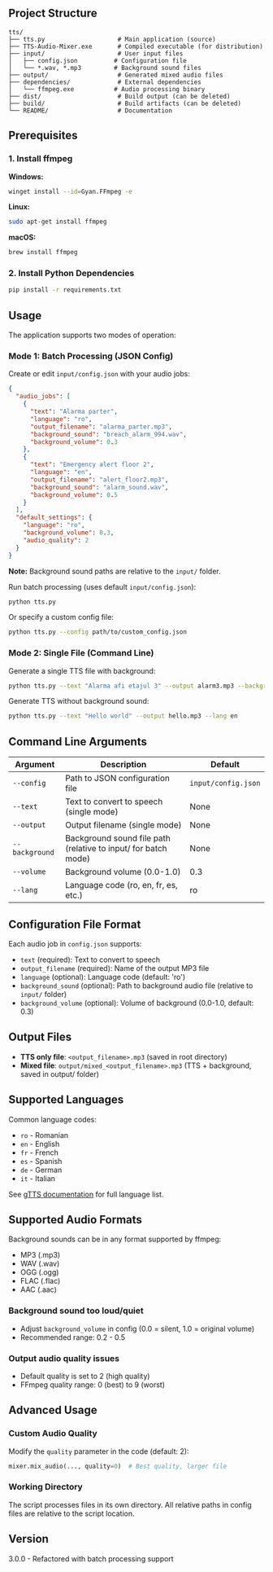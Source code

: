 
## Project Structure

```
tts/
├── tts.py                    # Main application (source)
├── TTS-Audio-Mixer.exe       # Compiled executable (for distribution)
├── input/                    # User input files
│   ├── config.json          # Configuration file
│   └── *.wav, *.mp3         # Background sound files
├── output/                   # Generated mixed audio files
├── dependencies/             # External dependencies
│   └── ffmpeg.exe           # Audio processing binary
├── dist/                     # Build output (can be deleted)
├── build/                    # Build artifacts (can be deleted)
└── README/                   # Documentation
```

## Prerequisites

### 1. Install ffmpeg

**Windows:**
```bash
winget install --id=Gyan.FFmpeg -e
```

**Linux:**
```bash
sudo apt-get install ffmpeg
```

**macOS:**
```bash
brew install ffmpeg
```

### 2. Install Python Dependencies

```bash
pip install -r requirements.txt
```

## Usage

The application supports two modes of operation:

### Mode 1: Batch Processing (JSON Config)

Create or edit `input/config.json` with your audio jobs:

```json
{
  "audio_jobs": [
    {
      "text": "Alarma parter",
      "language": "ro",
      "output_filename": "alarma_parter.mp3",
      "background_sound": "breach_alarm_994.wav",
      "background_volume": 0.3
    },
    {
      "text": "Emergency alert floor 2",
      "language": "en",
      "output_filename": "alert_floor2.mp3",
      "background_sound": "alarm_sound.wav",
      "background_volume": 0.5
    }
  ],
  "default_settings": {
    "language": "ro",
    "background_volume": 0.3,
    "audio_quality": 2
  }
}
```

**Note:** Background sound paths are relative to the `input/` folder.

Run batch processing (uses default `input/config.json`):
```bash
python tts.py
```

Or specify a custom config file:
```bash
python tts.py --config path/to/custom_config.json
```

### Mode 2: Single File (Command Line)

Generate a single TTS file with background:
```bash
python tts.py --text "Alarma afi etajul 3" --output alarm3.mp3 --background input/breach_alarm_994.wav --volume 0.3 --lang ro
```

Generate TTS without background sound:
```bash
python tts.py --text "Hello world" --output hello.mp3 --lang en
```

## Command Line Arguments

| Argument | Description | Default |
|----------|-------------|---------|
| `--config` | Path to JSON configuration file | `input/config.json` |
| `--text` | Text to convert to speech (single mode) | None |
| `--output` | Output filename (single mode) | None |
| `--background` | Background sound file path (relative to input/ for batch mode) | None |
| `--volume` | Background volume (0.0-1.0) | 0.3 |
| `--lang` | Language code (ro, en, fr, es, etc.) | ro |

## Configuration File Format

Each audio job in `config.json` supports:

- `text` (required): Text to convert to speech
- `output_filename` (required): Name of the output MP3 file
- `language` (optional): Language code (default: 'ro')
- `background_sound` (optional): Path to background audio file (relative to `input/` folder)
- `background_volume` (optional): Volume of background (0.0-1.0, default: 0.3)

## Output Files

- **TTS only file**: `<output_filename>.mp3` (saved in root directory)
- **Mixed file**: `output/mixed_<output_filename>.mp3` (TTS + background, saved in output/ folder)

## Supported Languages

Common language codes:
- `ro` - Romanian
- `en` - English
- `fr` - French
- `es` - Spanish
- `de` - German
- `it` - Italian

See [gTTS documentation](https://gtts.readthedocs.io/) for full language list.

## Supported Audio Formats

Background sounds can be in any format supported by ffmpeg:
- MP3 (.mp3)
- WAV (.wav)
- OGG (.ogg)
- FLAC (.flac)
- AAC (.aac)

### Background sound too loud/quiet
- Adjust `background_volume` in config (0.0 = silent, 1.0 = original volume)
- Recommended range: 0.2 - 0.5

### Output audio quality issues
- Default quality is set to 2 (high quality)
- FFmpeg quality range: 0 (best) to 9 (worst)

## Advanced Usage

### Custom Audio Quality

Modify the `quality` parameter in the code (default: 2):
```python
mixer.mix_audio(..., quality=0)  # Best quality, larger file
```

### Working Directory

The script processes files in its own directory. All relative paths in config files are relative to the script location.

## Version

3.0.0 - Refactored with batch processing support
